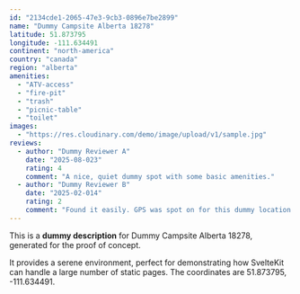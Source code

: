 ```yaml
---
id: "2134cde1-2065-47e3-9cb3-0896e7be2899"
name: "Dummy Campsite Alberta 18278"
latitude: 51.873795
longitude: -111.634491
continent: "north-america"
country: "canada"
region: "alberta"
amenities:
  - "ATV-access"
  - "fire-pit"
  - "trash"
  - "picnic-table"
  - "toilet"
images:
  - "https://res.cloudinary.com/demo/image/upload/v1/sample.jpg"
reviews:
  - author: "Dummy Reviewer A"
    date: "2025-08-023"
    rating: 4
    comment: "A nice, quiet dummy spot with some basic amenities."
  - author: "Dummy Reviewer B"
    date: "2025-02-014"
    rating: 2
    comment: "Found it easily. GPS was spot on for this dummy location."
---
```


This is a **dummy description** for Dummy Campsite Alberta 18278, generated for the proof of concept.

It provides a serene environment, perfect for demonstrating how SvelteKit can handle a large number of static pages. The coordinates are 51.873795, -111.634491.
